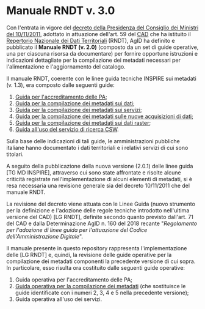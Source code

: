 # Manuale RNDT v. 3.0

Con l&#39;entrata in vigore del [decreto della Presidenza del Consiglio dei Ministri del 10/11/2011](https://geodati.gov.it/geoportale/regole-tecniche-rndt), adottato in attuazione dell&#39;art. 59 del [CAD][CAD] che ha istituito il [Repertorio Nazionale dei Dati Territoriali](https://geodati.gov.it) (RNDT), AgID ha definito e pubblicato il **Manuale RNDT (v. 2.0)** (composto da un set di guide operative, una per ciascuna risorsa da documentare) per fornire opportune istruzioni e indicazioni dettagliate per la compilazione dei metadati necessari per l&#39;alimentazione e l&#39;aggiornamento del catalogo.

Il manuale RNDT, coerente con le linee guida tecniche INSPIRE sui metadati (v. 1.3), era composto dalle seguenti guide:

1. [Guida per l&#39;accreditamento delle PA](https://geodati.gov.it/geoportale/images/RNDT_guida_operativa_accreditamento_v2.0_20140725.pdf);
2. [Guida per la compilazione dei metadati sui dati](https://geodati.gov.it/geoportale/images/RNDT_guida_operativa_dati_v2.0_20140725.pdf);
3. [Guida per la compilazione dei metadati sui servizi](https://geodati.gov.it/geoportale/images/RNDT_guida_operativa_servizi_v2.0_20140725.pdf);
4. [Guida per la compilazione dei metadati sulle nuove acquisizioni di dati](https://geodati.gov.it/geoportale/images/RNDT_guida_operativa_nuove_acquisizioni_v2.0_20140725.pdf);
5. [Guida per la compilazione dei metadati sui dati raster](https://geodati.gov.it/geoportale/images/RNDT_guida_operativa_datiraster_v2.0_20140725.pdf);
6. [Guida all&#39;uso del servizio di ricerca CSW](https://geodati.gov.it/geoportale/images/RNDT_guida_operativa_csw_v2.0_20140725.pdf).

Sulla base delle indicazioni di tali guide, le amministrazioni pubbliche italiane hanno documentato i dati territoriali e i relativi servizi di cui sono titolari.

A seguito della pubblicazione della nuova versione (2.0.1) delle linee guida [TG MD INSPIRE], attraverso cui sono state affrontate e risolte alcune criticità registrate nell&#39;implementazione di alcuni elementi di metadati, si è resa necessaria una revisione generale sia del decreto 10/11/2011 che del manuale RNDT.

La revisione del decreto viene attuata con le Linee Guida (nuovo strumento per la definizione e l&#39;adozione delle regole tecniche introdotto nell&#39;ultima versione del CAD) [LG RNDT], definite secondo quanto previsto dall&#39;art. 71 del CAD e dalla Determinazione AgID n. 160 del 2018 recante &quot;_Regolamento per l&#39;adozione di linee guida per l&#39;attuazione del Codice dell&#39;Amministrazione Digitale_&quot;.

Il manuale presente in questo repository rappresenta l&#39;implementazione delle [LG RNDT] e, quindi, la revisione delle guide operative per la compilazione dei metadati componenti la precedente versione di cui sopra. In particolare, esso risulta ora costituito dalle seguenti guide operative:

1. Guida operativa per l&#39;accreditamento delle PA;
2. [Guida operativa per la compilazione dei metadati](metadata) (che sostituisce le guide identificate con i numeri 2, 3, 4 e 5 nella precedente versione);
3. Guida operativa all&#39;uso dei servizi.

[CAD]: https://docs.italia.it/italia/piano-triennale-ict/codice-amministrazione-digitale-docs/it/v2017-12-13/index.html
